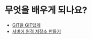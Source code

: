# 무엇을 배우게 되나요?

- [GIT을 GIT답게](/study/git/getting-start.html)
- [서버에 원격 저장소 만들기](/study/git/create-remote-repo.html)
